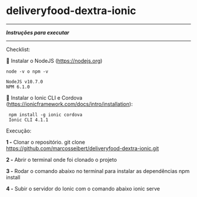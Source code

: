 # deliveryfood-dextra-ionic

----------
***Instruções para executar***

----------
Checklist: 

 Instalar o NodeJS (https://nodejs.org)

    node -v o npm -v
	
	NodeJS v10.7.0
	NPM 6.1.0
    
 Instalar o Ionic CLI e Cordova (https://ionicframework.com/docs/intro/installation): 

     npm install -g ionic cordova 
	 Ionic CLI 4.1.1

Execução:

**1 -** Clonar o repositório.
     git clone https://github.com/marcosseibert/deliveryfood-dextra-ionic.git

**2 -** Abrir o terminal onde foi clonado o projeto
     
**3 -** Rodar o comando abaixo no terminal para instalar as dependências
     npm install

**4 -** Subir o servidor do Ionic com o comando abaixo
    ionic serve
